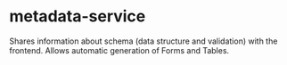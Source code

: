 # metadata-service
Shares information about schema (data structure and validation) with the frontend. Allows automatic generation of Forms and Tables.
